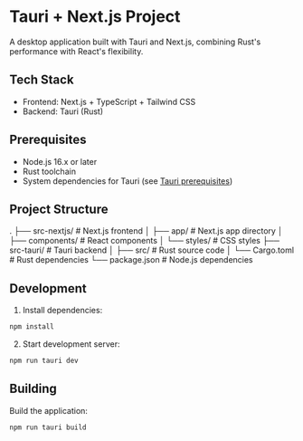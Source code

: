 # Tauri + Next.js Project

A desktop application built with Tauri and Next.js, combining Rust's performance with React's flexibility.

## Tech Stack

- Frontend: Next.js + TypeScript + Tailwind CSS
- Backend: Tauri (Rust)

## Prerequisites

- Node.js 16.x or later
- Rust toolchain
- System dependencies for Tauri (see [Tauri prerequisites](https://tauri.app/v1/guides/getting-started/prerequisites))

## Project Structure

.
├── src-nextjs/ # Next.js frontend
│ ├── app/ # Next.js app directory
│ ├── components/ # React components
│ └── styles/ # CSS styles
├── src-tauri/ # Tauri backend
│ ├── src/ # Rust source code
│ └── Cargo.toml # Rust dependencies
└── package.json # Node.js dependencies

## Development

1. Install dependencies:

```bash
npm install
```

2. Start development server:

```bash
npm run tauri dev
```

## Building

Build the application:

```bash
npm run tauri build
```
